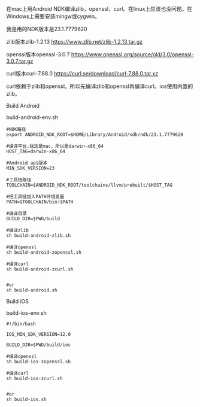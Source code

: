 
在mac上用Android NDK编译zlib，openssl，curl。在linux上应该也没问题。在Windows上需要安装mingw或cygwin。

我是用的NDK版本是23.1.7779620

zlib版本zlib-1.2.13 https://www.zlib.net/zlib-1.2.13.tar.gz

openssl版本openssl-3.0.7 https://www.openssl.org/source/old/3.0/openssl-3.0.7.tar.gz

curl版本curl-7.88.0 https://curl.se/download/curl-7.88.0.tar.xz

curl依赖于zlib和openssl。所以先编译zlib和openssl再编译curl。ios使用内置的zlib。


Build Android

build-android-env.sh

```shell
#NDK路径
export ANDROID_NDK_ROOT=$HOME/Library/Android/sdk/ndk/23.1.7779620

#编译平台,我这是mac，所以是darwin-x86_64
HOST_TAG=darwin-x86_64

#Android api版本
MIN_SDK_VERSION=23

#工具链路径
TOOLCHAIN=$ANDROID_NDK_ROOT/toolchains/llvm/prebuilt/$HOST_TAG

#把工具链加入PATH环境变量
PATH=$TOOLCHAIN/bin:$PATH

#编译目录
BUILD_DIR=$PWD/build
```


```shell
#编译zlib
sh build-android-zlib.sh

#编译openssl
sh build-android-zopenssl.sh

#编译curl
sh build-android-zcurl.sh


#or
sh build-android.sh
```

Build iOS

build-ios-env.sh

```shell
#!/bin/bash

IOS_MIN_SDK_VERSION=12.0

BUILD_DIR=$PWD/build/ios
```

```shell
#编译openssl
sh build-ios-zopenssl.sh

#编译curl
sh build-ios-zcurl.sh


#or
sh build-ios.sh
```
